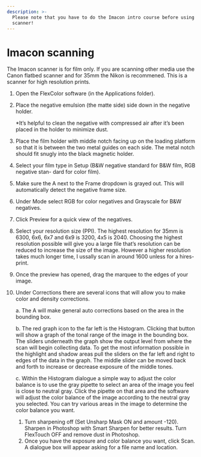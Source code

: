 ```yaml
---
description: >-
  Please note that you have to do the Imacon intro course before using the
  scanner!
---
```


# Imacon scanning

The Imacon scanner is for film only. If you are scanning other media use the Canon flatbed scanner and for 35mm the Nikon is recommened. This is a scanner for high resolution prints.  


1. Open the FlexColor software \(in the Applications folder\).
2. Place the negative emulsion \(the matte side\) side down in the negative holder.

   \*It’s helpful to clean the negative with compressed air after it’s been placed in the holder to minimize dust.

3. Place the film holder with middle notch facing up on the loading platform so that it is between the two metal guides on each side. The metal notch should fit snugly into the black magnetic holder.
4. Select your film type in Setup \(B&W negative standard for B&W film, RGB negative stan- dard for color film\).
5. Make sure the A next to the Frame dropdown is grayed out. This will automatically detect the negative frame size.
6. Under Mode select RGB for color negatives and Grayscale for B&W negatives.
7. Click Preview for a quick view of the negatives.
8. Select your resolution size \(PPI\). The highest resolution for 35mm is 6300, 6x6, 6x7 and 6x9 is 3200, 4x5 is 2040. Choosing the highest resolution possible will give you a large file that’s resolution can be reduced to increase the size of the image. However a higher resolution takes much longer time, I ussally scan in around 1600 unless for a hires-print.
9. Once the preview has opened, drag the marquee to the edges of your image.
10. Under Corrections there are several icons that will allow you to make color and density corrections.

    a. The A will make general auto corrections based on the area in the bounding box.

    b. The red graph icon to the far left is the Histogram. Clicking that button will show a graph of the tonal range of the image in the bounding box. The sliders underneath the graph show the output level from where the scan will begin collecting data. To get the most information possible in the highlight and shadow areas pull the sliders on the far left and right to edges of the data in the graph. The middle slider can be moved back and forth to increase or decrease exposure of the middle tones.

    c. Within the Histogram dialogue a simple way to adjust the color balance is to use the gray pipette to select an area of the image you feel is close to neutral gray. Click the pipette on that area and the software will adjust the color balance of the image according to the neutral gray you selected. You can try various areas in the image to determine the color balance you want.

    1. Turn sharpening off \(Set Unsharp Mask ON and amount -120\). Sharpen in Photoshop with Smart Sharpen for better results. Turn FlexTouch OFF and remove dust in Photoshop.
    2. Once you have the exposure and color balance you want, click Scan. A dialogue box will appear asking for a file name and location.

